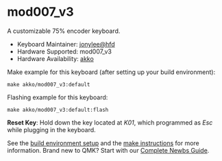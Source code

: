 # mod007_v3

A customizable 75% encoder keyboard.

* Keyboard Maintainer: [jonylee@hfd](https://github.com/jonylee1986)
* Hardware Supported: mod007_v3
* Hardware Availability: [akko](https://www.akkogear.com/)

Make example for this keyboard (after setting up your build environment):

    make akko/mod007_v3:default

Flashing example for this keyboard:

    make akko/mod007_v3:default:flash
    
**Reset Key**: Hold down the key located at *K01*, which programmed as *Esc* while plugging in the keyboard.

See the [build environment setup](https://docs.qmk.fm/#/getting_started_build_tools) and the [make instructions](https://docs.qmk.fm/#/getting_started_make_guide) for more information. Brand new to QMK? Start with our [Complete Newbs Guide](https://docs.qmk.fm/#/newbs).
